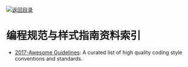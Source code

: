 [![返回目录](https://user-images.githubusercontent.com/5803001/38079637-ff0abcf0-3371-11e8-9b76-ad651620afc7.jpg)](https://github.com/wxyyxc1992/Awesome-Links) 
 
 


# 编程规范与样式指南资料索引

* [2017-Awesome Guidelines](https://github.com/Kristories/awesome-guidelines): A curated list of high quality coding style conventions and standards.
